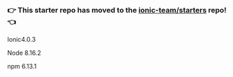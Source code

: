 ### :point_right: This starter repo has moved to the [ionic-team/starters](https://github.com/ionic-team/starters/tree/master/ionic-angular/official/tabs) repo! :point_left:



Ionic4.0.3

 Node 8.16.2

 npm 6.13.1
 